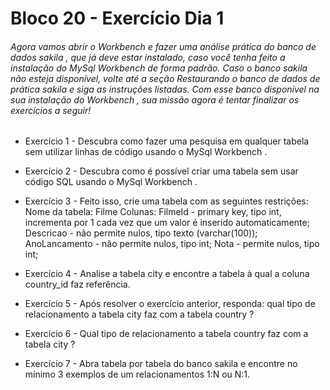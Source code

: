 # Bloco 20 - Exercício Dia 1

###### Agora vamos abrir o Workbench e fazer uma análise prática do banco de dados sakila , que já deve estar instalado, caso você tenha feito a instalação do MySql Workbench de forma padrão. Caso o banco sakila não esteja disponível, volte até a seção Restaurando o banco de dados de prática sakila e siga as instruções listadas. Com esse banco disponível na sua instalação do Workbench , sua missão agora é tentar finalizar os exercícios a seguir!



- Exercício 1 - Descubra como fazer uma pesquisa em qualquer tabela sem utilizar linhas de código usando o MySql Workbench .

- Exercício 2 - Descubra como é possível criar uma tabela sem usar código SQL usando o MySql Workbench .

- Exercício 3 - Feito isso, crie uma tabela com as seguintes restrições:
Nome da tabela: Filme
Colunas:
FilmeId - primary key, tipo int, incrementa por 1 cada vez que um valor é inserido automaticamente;
Descricao - não permite nulos, tipo texto (varchar(100));
AnoLancamento - não permite nulos, tipo int;
Nota - permite nulos, tipo int;

- Exercício 4 - Analise a tabela city e encontre a tabela à qual a coluna country_id faz referência.

- Exercício 5 - Após resolver o exercício anterior, responda: qual tipo de relacionamento a tabela city faz com a tabela country ?

- Exercício 6 - Qual tipo de relacionamento a tabela country faz com a tabela city ?

- Exercício 7 - Abra tabela por tabela do banco sakila e encontre no mínimo 3 exemplos de um relacionamentos 1:N ou N:1.
